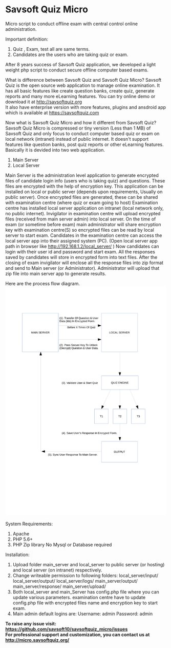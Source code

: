 # Savsoft Quiz Micro
Micro script to conduct offline exam with central control online administration.

Important definition: 
1) Quiz , Exam, test all are same terms.
2) Candidates are the users who are taking quiz or exam.

After 8 years success of Savsoft Quiz application, we developed a light weight php script to conduct secure offline computer based exams.

What is difference between Savsoft Quiz and Savsoft Quiz Micro?
Savsoft Quiz is the open source web application to manage online examination. It has all basic features like create question banks, create quiz, generate reports and many more eLearning features. 
You can try online demo or download it at http://savsoftquiz.org  
It also have enterprise version with more features, plugins and ansdroid app which is available at https://savsoftquiz.com 

Now what is Savsoft Quiz Micro and how it different from Savsoft Quiz?
Savsoft Quiz Micro is compressed or tiny version (Less than 1 MB)  of Savsoft Quiz and only focus to conduct computer based quiz or exam on local network (intranet) instead of public internet.
It doesn't support features like question banks, post quiz reports or other eLearning features.
Basically it is devided into two web application.
1) Main Server 
2) Local Server

Main Server is the administration level application to generate encrypted files of candidate login info (users who is taking quiz) and questions. These files are encrypted with the help of encryption key.
  This application can be installed on local or public server (depends upon requirements, Usually on public server). Once encrypted files are generated, these can be shared with examination centre (where quiz or exam going to host) 
 Examination centre has installed local server application on intranet (local network only, no public internet). Invigilator in examination centre will upload encrypted files (received from main server admin) into local server. 
 On the time of exam (or sometime before exam) main administrator will share encryption key with examination centre(S) so encrypted files can be read by local server to start exam.
Candidates in the examination centre can access the local server app into their assigned system (PC). (Open local server app path in browser like http://192.168.1.2/local_server/ )
Now candidates can login with their user id and password and start exam. All the responses saved by candidates will store in encrypted form into text files.
After the closing of exam invigilator will enclose all the response files into zip format and send to Main server (or Administrator).
Administrator will upload that zip file into main server app to generate results.

Here are the process flow diagram.
<img src="data-flow.png">

System Requirements:
1) Apache
2) PHP 5.6+ 
3) PHP Zip library
No Mysql or Database required

Installation:
1) Upload folder main_server and local_server to public server (or hosting) and local server (on intranet) respectively.
2) Change writeable permission to following folders:
   local_server/input/
   local_server/output/
   local_server/logs/
   main_server/output/
   main_server/response/
   main_server/upload/
3) Both local_server and main_Server has config.php file where you can update various parameters.
examination centre have to update config.php file with encrypted files name and encryption key to start exam.
4) Main admin default logins are:
Username: admin
Password: admin

<b>To raise any issue visit: https://github.com/savsoft10/savsoftquiz_micro/issues
<br>
For professional support and customization, you can contact us at http://micro.savsoftquiz.org/	 
</b>

